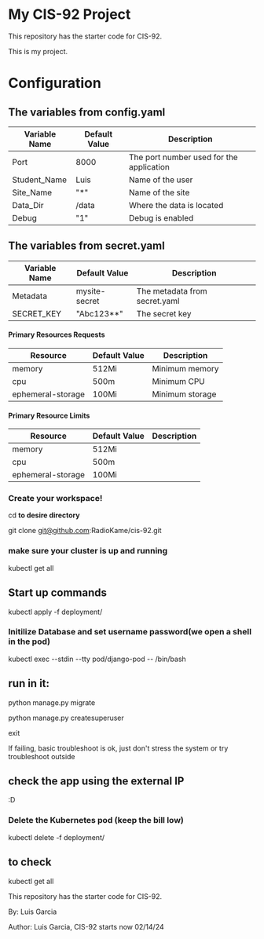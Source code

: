 # My CIS-92 Project 

This repository has the starter code for CIS-92. 

This is my project.


# Configuration

## The variables from config.yaml

| Variable Name | Default Value | Description |
| --- | --- | --- | 
|  Port | 8000 | The port number used for the application | 
| Student_Name | Luis | Name of the user | 
| Site_Name | "*" | Name of the site | 
| Data_Dir | /data | Where the data is located | 
| Debug | "1" | Debug is enabled | 

## The variables from secret.yaml

| Variable Name | Default Value | Description |
| --- | --- | --- |  
| Metadata | mysite-secret | The metadata from secret.yaml |  
| SECRET_KEY | "Abc123**" | The secret key |

#### Primary Resources Requests
| Resource | Default Value | Description |
| --- | --- | --- |
| memory| 512Mi | Minimum memory | 
| cpu | 500m | Minimum CPU |
| ephemeral-storage | 100Mi | Minimum storage|

#### Primary Resource Limits
| Resource | Default Value | Description |
| --- | --- | --- |
|memory | 512Mi |
|cpu | 500m |
|ephemeral-storage | 100Mi |

### Create your workspace!

cd **to desire directory**

git clone git@github.com:RadioKame/cis-92.git

### make sure your cluster is up and running ###

kubectl get all



## Start up commands
kubectl apply -f deployment/

### Initilize Database and set username password(we open a shell in the pod)
kubectl exec --stdin --tty pod/django-pod -- /bin/bash

## run in it:

python manage.py migrate

python manage.py createsuperuser

exit

If failing, basic troubleshoot is ok, just don't stress the system or try troubleshoot outside

## check the app using the external IP

:D


### Delete the Kubernetes pod (keep the bill low)
kubectl delete -f deployment/


## to check

kubectl get all




This repository has the starter code for CIS-92. 

By: Luis Garcia




Author: Luis Garcia, CIS-92 starts now 02/14/24
